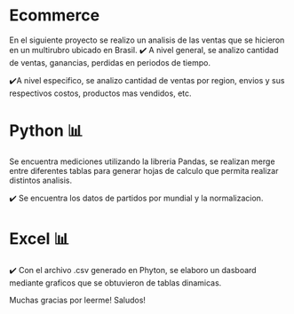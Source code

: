 # Ecommerce

En el siguiente proyecto se realizo un analisis de las ventas que se hicieron en un multirubro ubicado en Brasil. 
✔️ A nivel general, se analizo cantidad de ventas, ganancias, perdidas en periodos de tiempo. 

✔️A nivel especifico, se analizo cantidad de ventas por region, envios y sus respectivos costos, productos mas vendidos, etc. 

# Python 📊
Se encuentra mediciones utilizando la libreria Pandas, se realizan merge entre diferentes tablas para generar hojas de calculo que permita realizar distintos analisis. 

✔️ Se encuentra los datos de partidos por mundial y la normalizacion.

# Excel 📊
✔️ Con el archivo .csv generado en Phyton, se elaboro un dasboard mediante graficos que se obtuvieron de tablas dinamicas. 

Muchas gracias por leerme! Saludos!

